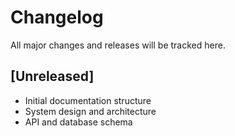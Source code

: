 # Changelog

All major changes and releases will be tracked here.

## [Unreleased]
- Initial documentation structure
- System design and architecture
- API and database schema
